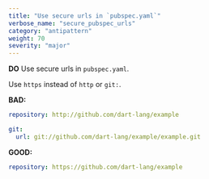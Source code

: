 ```yaml
---
title: "Use secure urls in `pubspec.yaml`"
verbose_name: "secure_pubspec_urls"
category: "antipattern"
weight: 70
severity: "major"
---
```

**DO** Use secure urls in `pubspec.yaml`.

Use `https` instead of `http` or `git:`.

**BAD:**
```yaml
repository: http://github.com/dart-lang/example
```

```yaml
git:
  url: git://github.com/dart-lang/example/example.git
```

**GOOD:**
```yaml
repository: https://github.com/dart-lang/example
```


